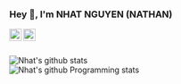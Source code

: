 
### Hey 👋, I'm NHAT NGUYEN (NATHAN) 

<a href="https://www.linkedin.com/in/nhat-nguyen-514967139/">
  <img align="left" alt="Nathan's LinkdeIn" width="22px" src="https://cdn.jsdelivr.net/npm/simple-icons@v3/icons/linkedin.svg" />
</a>
<a href="https://www.instagram.com/nhatnguyen9507/?hl=en">
  <img align="left" alt="Nathan's Instagram" width="22px" src="https://cdn.jsdelivr.net/npm/simple-icons@v3/icons/instagram.svg" />
</a>  

<br />
<br /> 

![Nhat's github stats](https://github-readme-stats.vercel.app/api?username=nhatmn2&show_icons=true&hide_border=true&theme=dark)  
![Nhat's github Programming stats](https://github-readme-stats.vercel.app/api/top-langs/?username=nhatmn2&show_icons=true&hide_border=true&theme=dark")
